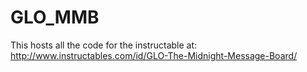 GLO_MMB
=======

This hosts all the code for the instructable at: http://www.instructables.com/id/GLO-The-Midnight-Message-Board/

